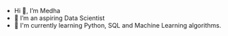 - Hi 👋, I’m Medha
- 👀 I’m an aspiring Data Scientist
- 🌱 I'm currently learning Python, SQL and Machine Learning algorithms.

 

<!---
Medha is a ✨ special ✨ repository because its `README.md` (this file) appears on your GitHub profile.
You can click the Preview link to take a look at your changes.
--->
